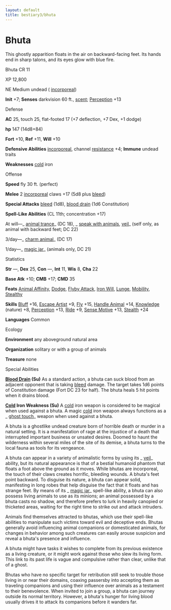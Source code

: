 ```yaml
---
layout: default
title: bestiary3/bhuta
---
```

# Bhuta

This ghostly apparition floats in the air on backward-facing feet. Its hands end in sharp talons, and its eyes glow with blue fire.

Bhuta CR 11

XP 12,800

NE Medium undead ( [incorporeal](monster_dir/creatureTypes#_incorporeal-subtype))

**Init** +7; **Senses** darkvision 60 ft., [scent](monsters/universalMonsterRules#_scent); [Perception](skill_dir/perception#_perception) +13

Defense

**AC** 25, touch 25, flat-footed 17 (+7 deflection, +7 Dex, +1 dodge)

**hp** 147 (14d8+84)

**Fort** +10, **Ref** +11, **Will** +10

**Defensive Abilities** [incorporeal](monsters/creatureTypes#_incorporeal-subtype), channel [resistance](monster_dir/universalMonsterRules#_resistance) +4; **Immune** undead traits

**Weaknesses** [cold](monsters/creatureTypes#_cold-subtype) iron

Offense

**Speed** fly 30 ft. (perfect)

**Melee** 2 [incorporeal](monster_dir/creatureTypes#_incorporeal-subtype) claws +17 (5d8 plus [bleed](monsters/universalMonsterRules#_bleed))

**Special Attacks** [bleed](monster_dir/universalMonsterRules#_bleed) (1d8), [blood drain](monsters/universalMonsterRules#_blood-drain) (1d6 Constitution)

**Spell-Like Abilities** (CL 11th; concentration +17)

At will—_ [animal trance](spell_dir/animalTrance#_animal-trance)_ (DC 18), _ [speak with animals](spells/speakWithAnimals#_speak-with-animals), [veil](spell_dir/veil#_veil)_ (self only, as animal with backward feet; DC 22)

3/day—_ [charm animal](spell_dir/charmAnimal#_charm-animal)_ (DC 17)

1/day—_ [magic jar](spell_dir/magicJar#_magic-jar)_ (animals only, DC 21)

Statistics

**Str** —, **Dex** 25, **Con** —, **Int** 11, **Wis** 8, **Cha** 22

**Base Atk** +10; **CMB** +17; **CMD** 35

**Feats** [Animal Affinity](feats#_animal-affinity), [Dodge](feats#_dodge), [Flyby Attack](monsters/monsterFeats#_flyby-attack), [Iron Will](feats#_iron-will), [Lunge](feats#_lunge), [Mobility](feats#_mobility), [Stealthy](feats#_stealthy)

**Skills** [Bluff](skill_dir/bluff#_bluff) +16, [Escape Artist](skills/escapeArtist#_escape-artist) +9, [Fly](skill_dir/fly#_fly) +15, [Handle Animal](skills/handleAnimal#_handle-animal) +14, [Knowledge](skill_dir/knowledge#_knowledge) (nature) +8, [Perception](skills/perception#_perception) +13, [Ride](skill_dir/ride#_ride) +9, [Sense Motive](skills/senseMotive#_sense-motive) +13, [Stealth](skill_dir/stealth#_stealth) +24

**Languages** Common

Ecology

**Environment** any aboveground natural area

**Organization** solitary or with a group of animals

**Treasure** none

Special Abilities

**[Blood Drain](monsters/universalMonsterRules#_blood-drain) (Su)** As a standard action, a bhuta can suck blood from an adjacent opponent that is taking [bleed](monster_dir/universalMonsterRules#_bleed) damage. The target takes 1d6 points of Constitution damage (Fort DC 23 for half). The bhuta heals 5 hit points when it drains blood.

**[Cold](monsters/creatureTypes#_cold-subtype) Iron Weakness (Su)** A [cold](monster_dir/creatureTypes#_cold-subtype) iron weapon is considered to be magical when used against a bhuta. A magic [cold](monsters/creatureTypes#_cold-subtype) iron weapon always functions as a _ [ghost touch](magicItem_dir/weapons#_weapons-ghost-touch)_ weapon when used against a bhuta.

A bhuta is a ghostlike undead creature born of horrible death or murder in a natural setting. It is a manifestation of rage at the injustice of a death that interrupted important business or unsated desires. Doomed to haunt the wilderness within several miles of the site of its demise, a bhuta turns to the local fauna as tools for its vengeance.

A bhuta can appear in a variety of animalistic forms by using its _ [veil](spells/veil#_veil)_ ability, but its natural appearance is that of a bestial humanoid phantom that floats a foot above the ground as it moves. While bhutas are incorporeal, the touch of their claws creates horrific, bleeding wounds. A bhuta's feet point backward. To disguise its nature, a bhuta can appear solid, manifesting in long robes that help disguise the fact that it floats and has strange feet. By means of its _ [magic jar](spell_dir/magicJar#_magic-jar)_ spell-like ability, a bhuta can also possess living animals to use as its minions; an animal possessed by a bhuta casts no shadow, and therefore prefers to lurk in heavily canopied or thicketed areas, waiting for the right time to strike out and attack intruders.

Animals find themselves attracted to bhutas, which use their spell-like abilities to manipulate such victims toward evil and deceptive ends. Bhutas generally avoid influencing animal companions or domesticated animals, for changes in behavior among such creatures can easily arouse suspicion and reveal a bhuta's presence and influence.

A bhuta might have tasks it wishes to complete from its previous existence as a living creature, or it might work against those who slew its living form. This link to its past life is vague and compulsive rather than clear, unlike that of a ghost.

Bhutas who have no specific target for retribution still seek to trouble those living in or near their domains, coaxing passersby into accepting them as traveling companions and using their influence over animals as a testament to their benevolence. When invited to join a group, a bhuta can journey outside its normal territory. However, a bhuta's hunger for living blood usually drives it to attack its companions before it wanders far.

